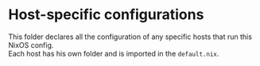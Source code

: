 # Host-specific configurations
This folder declares all the configuration of any specific hosts that run this NixOS config.  
Each host has his own folder and is imported in the `default.nix`.
